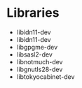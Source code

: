 # Libraries

- libidn11-dev
- libidn11-dev
- libgpgme-dev
- libsasl2-dev
- libnotmuch-dev
- libgnutls28-dev
- libtokyocabinet-dev
